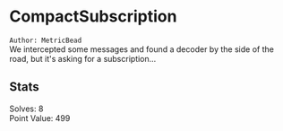 # CompactSubscription  

`Author: MetricBead`  
We intercepted some messages and found a decoder by the side of the road, but it's asking for a subscription...  

## Stats

Solves: 8  
Point Value: 499  
